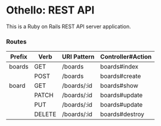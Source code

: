 # Othello: REST API

This is a Ruby on Rails REST API server application.

### Routes
| Prefix  | Verb  | URI Pattern  | Controller#Action |
|---|---|---|---|
|  boards | GET  |  /boards |  boards#index 
| | POST |  /boards | boards#create 
| board | GET | /boards/:id | boards#show
| | PATCH | /boards/:id | boards#update
| | PUT | /boards/:id | boards#update
| | DELETE | /boards/:id | boards#destroy
